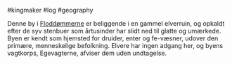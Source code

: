 #kingmaker #log #geography

Denne by i  [Floddømmerne](Floddømmerne.md) er beliggende i en gammel elverruin, og opkaldt efter de syv stenbuer som årtusinder har slidt ned til glatte og umærkede. Byen er kendt som hjemsted for druider, enter og fe-væsner, udover den primære, menneskelige befolkning. Elvere har ingen adgang her, og byens vagtkorps, Egevagterne, afviser dem uden undtagelse.
